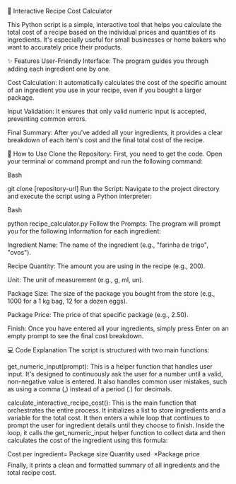 🎂 Interactive Recipe Cost Calculator

This Python script is a simple, interactive tool that helps you calculate the total cost of a recipe based on the individual prices and quantities of its ingredients. It's especially useful for small businesses or home bakers who want to accurately price their products.

✨ Features
User-Friendly Interface: The program guides you through adding each ingredient one by one.

Cost Calculation: It automatically calculates the cost of the specific amount of an ingredient you use in your recipe, even if you bought a larger package.

Input Validation: It ensures that only valid numeric input is accepted, preventing common errors.

Final Summary: After you've added all your ingredients, it provides a clear breakdown of each item's cost and the final total cost of the recipe.

🚀 How to Use
Clone the Repository: First, you need to get the code. Open your terminal or command prompt and run the following command:

Bash

git clone [repository-url]
Run the Script: Navigate to the project directory and execute the script using a Python interpreter:

Bash

python recipe_calculator.py
Follow the Prompts: The program will prompt you for the following information for each ingredient:

Ingredient Name: The name of the ingredient (e.g., "farinha de trigo", "ovos").

Recipe Quantity: The amount you are using in the recipe (e.g., 200).

Unit: The unit of measurement (e.g., g, ml, un).

Package Size: The size of the package you bought from the store (e.g., 1000 for a 1 kg bag, 12 for a dozen eggs).

Package Price: The price of that specific package (e.g., 2.50).

Finish: Once you have entered all your ingredients, simply press Enter on an empty prompt to see the final cost breakdown.

💻 Code Explanation
The script is structured with two main functions:

get_numeric_input(prompt): This is a helper function that handles user input. It's designed to continuously ask the user for a number until a valid, non-negative value is entered. It also handles common user mistakes, such as using a comma (,) instead of a period (.) for decimals.

calculate_interactive_recipe_cost(): This is the main function that orchestrates the entire process. It initializes a list to store ingredients and a variable for the total cost. It then enters a while loop that continues to prompt the user for ingredient details until they choose to finish. Inside the loop, it calls the get_numeric_input helper function to collect data and then calculates the cost of the ingredient using this formula:

Cost per ingredient= 
Package size
Quantity used
​
 ×Package price
$$$$Finally, it prints a clean and formatted summary of all ingredients and the total recipe cost.
